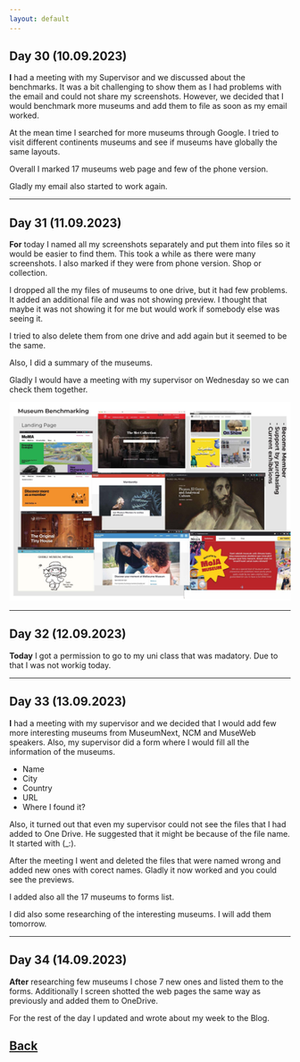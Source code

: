 ```yaml
---
layout: default
---
```


## Day 30 (10.09.2023)

<b>I</b> had a meeting with my Supervisor and we discussed about the benchmarks. It was a bit challenging to show them as I had problems with the email and could not share my screenshots. However, we decided that I would benchmark more museums and add them to file as soon as my email worked.

At the mean time I searched for more museums through Google. I tried to visit different continents museums and see if museums have globally the same layouts.

Overall I marked 17 museums web page and few of the phone version.

Gladly my email also started to work again.

***

## Day 31 (11.09.2023)

<b>For</b> today I named all my screenshots separately and put them into files so it would be easier to find them. This took a while as there were many screenshots. I also marked if they were from phone version. Shop or collection.

I dropped all the my files of museums to one drive, but it had few problems. It added an additional file and was not showing preview. I thought that maybe it was not showing it for me but would work if somebody else was seeing it.

I tried to also delete them from one drive and add again but it seemed to be the same.

Also, I did a summary of the museums.

Gladly I would have a meeting with my supervisor on Wednesday so we can check them together.

<img src="/assets/Museum-Benchmark-Page.JPEG"> 

***

## Day 32 (12.09.2023)

<b>Today</b> I got a permission to go to my uni class that was madatory. Due to that I was not workig today.

***

## Day 33 (13.09.2023)

<b>I</b> had a meeting with my supervisor and we decided that I would add few more interesting museums from MuseumNext, NCM and MuseWeb speakers. Also, my supervisor did a form where I would fill all the information of the museums.

* Name
* City
* Country
* URL
* Where I found it?

Also, it turned out that even my supervisor could not see the files that I had added to One Drive. He suggested that it might be because of the file name. It started with (_:). 

After the meeting I went and deleted the files that were named wrong and added new ones with corect names. Gladly it now worked and you could see the previews.

I added also all the 17 museums to forms list. 

I did also some researching of the interesting museums. I will add them tomorrow.

***

## Day 34 (14.09.2023)

<b>After</b> researching few museums I chose 7 new ones and listed them to the forms. Additionally I screen shotted the web pages the same way as previously and added them to OneDrive.

For the rest of the day I updated and wrote about my week to the Blog.

## [Back](./)

